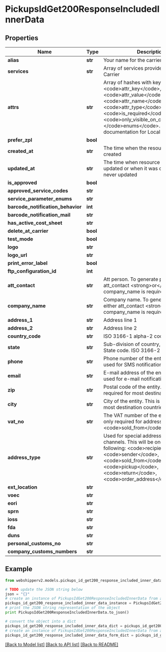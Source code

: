 # PickupsIdGet200ResponseIncludedInnerData


## Properties
Name | Type | Description | Notes
------------ | ------------- | ------------- | -------------
**alias** | **str** | Your name for the carrier | [optional] 
**services** | **str** | Array of services provided by this Carrier | [optional] 
**attrs** | **str** | Array of hashes with keys: &lt;code&gt;attr_key&lt;/code&gt;, &lt;code&gt;attr_value&lt;/code&gt;, &lt;code&gt;attr_name&lt;/code&gt;, &lt;code&gt;attr_type&lt;/code&gt;, &lt;code&gt;is_required&lt;/code&gt;, &lt;code&gt;only_visible_on_creation&lt;/code&gt;, &lt;/code&gt;enums&lt;/code&gt;. See       documentation for Local Attributes | [optional] 
**prefer_zpl** | **bool** |  | [optional] 
**created_at** | **str** | The time when the resource was created | [optional] [readonly] 
**updated_at** | **str** | The time when resource was last updated or when it was created if it was never updated | [optional] [readonly] 
**is_approved** | **bool** |  | [optional] 
**approved_service_codes** | **str** |  | [optional] 
**service_parameter_enums** | **str** |  | [optional] 
**barcode_notification_behavior** | **int** |  | [optional] 
**barcode_notification_mail** | **str** |  | [optional] 
**has_active_cost_sheet** | **str** |  | [optional] 
**delete_at_carrier** | **bool** |  | [optional] 
**test_mode** | **bool** |  | [optional] 
**logo** | **str** |  | [optional] 
**logo_url** | **str** |  | [optional] 
**print_error_label** | **bool** |  | [optional] 
**ftp_configuration_id** | **int** |  | [optional] 
**att_contact** | **str** | Att person. To generate parcels either att_contact &lt;strong&gt;or&lt;/strong&gt; company_name is required | [optional] 
**company_name** | **str** | Company name. To generate parcels either att_contact &lt;strong&gt;or&lt;/strong&gt; company_name is required | [optional] 
**address_1** | **str** | Address line 1 | [optional] 
**address_2** | **str** | Address line 2 | [optional] 
**country_code** | **str** | ISO 3166-1 alpha-2 code | [optional] 
**state** | **str** | Sub-division of country, if applicable. State code. ISO 3166-2 alpha-2 | [optional] 
**phone** | **str** | Phone number of the entity. This can be used for SMS notifications. | [optional] 
**email** | **str** | E-mail address of the entity. This can be used for e-mail notifications. | [optional] 
**zip** | **str** | Postal code of the entity. This is required for most destination countries. | [optional] 
**city** | **str** | City of the entity. This is required for most destination countries. | [optional] 
**vat_no** | **str** | The VAT number of the entity. This is only required for address_type &lt;code&gt;sold_from&lt;/code&gt; | [optional] 
**address_type** | **str** | Used for special addresses for order channels. This will be one of the following: &lt;code&gt;recipient&lt;/code&gt;, &lt;code&gt;sender&lt;/code&gt;, &lt;code&gt;sold_from&lt;/code&gt;, &lt;code&gt;pickup&lt;/code&gt;, &lt;code&gt;return&lt;/code&gt;, &lt;code&gt;order_address&lt;/code&gt; | [optional] 
**ext_location** | **str** |  | [optional] 
**voec** | **str** |  | [optional] 
**eori** | **str** |  | [optional] 
**sprn** | **str** |  | [optional] 
**ioss** | **str** |  | [optional] 
**fda** | **str** |  | [optional] 
**duns** | **str** |  | [optional] 
**personal_customs_no** | **str** |  | [optional] 
**company_customs_numbers** | **str** |  | [optional] 

## Example

```python
from webshipperv2.models.pickups_id_get200_response_included_inner_data import PickupsIdGet200ResponseIncludedInnerData

# TODO update the JSON string below
json = "{}"
# create an instance of PickupsIdGet200ResponseIncludedInnerData from a JSON string
pickups_id_get200_response_included_inner_data_instance = PickupsIdGet200ResponseIncludedInnerData.from_json(json)
# print the JSON string representation of the object
print PickupsIdGet200ResponseIncludedInnerData.to_json()

# convert the object into a dict
pickups_id_get200_response_included_inner_data_dict = pickups_id_get200_response_included_inner_data_instance.to_dict()
# create an instance of PickupsIdGet200ResponseIncludedInnerData from a dict
pickups_id_get200_response_included_inner_data_form_dict = pickups_id_get200_response_included_inner_data.from_dict(pickups_id_get200_response_included_inner_data_dict)
```
[[Back to Model list]](../README.md#documentation-for-models) [[Back to API list]](../README.md#documentation-for-api-endpoints) [[Back to README]](../README.md)


